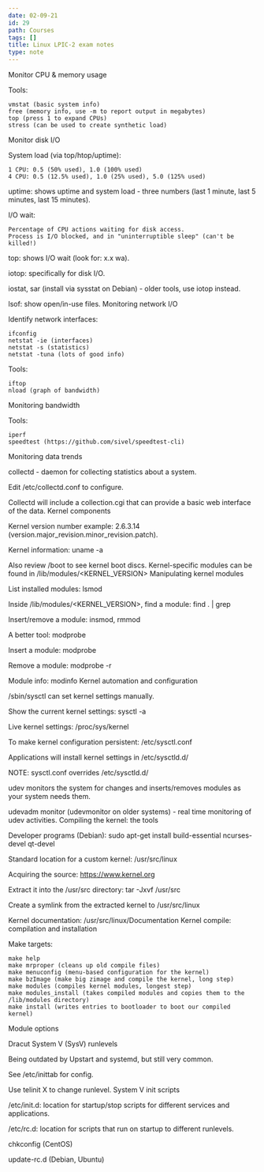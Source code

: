 ```yaml
---
date: 02-09-21
id: 29
path: Courses
tags: []
title: Linux LPIC-2 exam notes
type: note
---
```



Monitor CPU & memory usage

Tools:

    vmstat (basic system info)
    free (memory info, use -m to report output in megabytes)
    top (press 1 to expand CPUs)
    stress (can be used to create synthetic load)

Monitor disk I/O

System load (via top/htop/uptime):

    1 CPU: 0.5 (50% used), 1.0 (100% used)
    4 CPU: 0.5 (12.5% used), 1.0 (25% used), 5.0 (125% used)

uptime: shows uptime and system load - three numbers (last 1 minute, last 5 minutes, last 15 minutes).

I/O wait:

    Percentage of CPU actions waiting for disk access.
    Process is I/O blocked, and in "uninterruptible sleep" (can't be killed!)

top: shows I/O wait (look for: x.x wa).

iotop: specifically for disk I/O.

iostat, sar (install via sysstat on Debian) - older tools, use iotop instead.

lsof: show open/in-use files.
Monitoring network I/O

Identify network interfaces:

    ifconfig
    netstat -ie (interfaces)
    netstat -s (statistics)
    netstat -tuna (lots of good info)

Tools:

    iftop
    nload (graph of bandwidth)

Monitoring bandwidth

Tools:

    iperf
    speedtest (https://github.com/sivel/speedtest-cli)

Monitoring data trends

collectd - daemon for collecting statistics about a system.

Edit /etc/collectd.conf to configure.

Collectd will include a collection.cgi that can provide a basic web interface of the data.
Kernel components

Kernel version number example: 2.6.3.14 (version.major_revision.minor_revision.patch).

Kernel information: uname -a

Also review /boot to see kernel boot discs. Kernel-specific modules can be found in /lib/modules/<KERNEL_VERSION>
Manipulating kernel modules

List installed modules: lsmod

Inside /lib/modules/<KERNEL_VERSION>, find a module: find . | grep <module name>

Insert/remove a module: insmod, rmmod

A better tool: modprobe

Insert a module: modprobe <name>

Remove a module: modprobe -r <name>

Module info: modinfo <name>
Kernel automation and configuration

/sbin/sysctl can set kernel settings manually.

Show the current kernel settings: sysctl -a

Live kernel settings: /proc/sys/kernel

To make kernel configuration persistent: /etc/sysctl.conf

Applications will install kernel settings in /etc/sysctld.d/

NOTE: sysctl.conf overrides /etc/sysctld.d/

udev monitors the system for changes and inserts/removes modules as your system needs them.

udevadm monitor (udevmonitor on older systems) - real time monitoring of udev activities.
Compiling the kernel: the tools

Developer programs (Debian): sudo apt-get install build-essential ncurses-devel qt-devel

Standard location for a custom kernel: /usr/src/linux

Acquiring the source: https://www.kernel.org

Extract it into the /usr/src directory: tar -Jxvf <archive filename> /usr/src

Create a symlink from the extracted kernel to /usr/src/linux

Kernel documentation: /usr/src/linux/Documentation
Kernel compile: compilation and installation

Make targets:

    make help
    make mrproper (cleans up old compile files)
    make menuconfig (menu-based configuration for the kernel)
    make bzImage (make big zimage and compile the kernel, long step)
    make modules (compiles kernel modules, longest step)
    make modules_install (takes compiled modules and copies them to the /lib/modules directory)
    make install (writes entries to bootloader to boot our compiled kernel)

Module options

Dracut
System V (SysV) runlevels

Being outdated by Upstart and systemd, but still very common.

See /etc/inittab for config.

Use telinit X to change runlevel.
System V init scripts

/etc/init.d: location for startup/stop scripts for different services and applications.

/etc/rc.d: location for scripts that run on startup to different runlevels.

chkconfig (CentOS)

update-rc.d (Debian, Ubuntu)